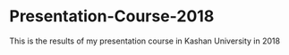 # Presentation-Course-2018
This is the results of my presentation course in Kashan University in 2018
